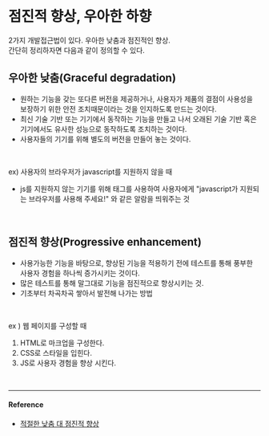 # 점진적 향상, 우아한 하향

2가지 개발접근법이 있다. 우아한 낮춤과 점진적인 향상.<br/>
간단히 정리하자면 다음과 같이 정의할 수 있다.
<br/>

## 우아한 낮춤(Graceful degradation)

- 원하는 기능을 갖는 또다른 버전을 제공하거나, 사용자가 제품의 결점이 사용성을 보장하기 위한 안전 조치때문이라는 것을 인지하도록 만드는 것이다.
- 최신 기술 기반 또는 기기에서 동작하는 기능을 만들고 나서 오래된 기술 기반 혹은 기기에서도 유사한 성능으로 동작하도록 조치하는 것이다.
- 사용자들의 기기를 위해 별도의 버전을 만들어 놓는 것이다.

<br/>

ex) 사용자의 브라우저가 javascript를 지원하지 않을 때

- js를 지원하지 않는 기기를 위해 <noscript> 태그를 사용하여 사용자에게 "javascript가 지원되는 브라우저를 사용해 주세요!" 와 같은 알람을 띄워주는 것

<br/>

## 점진적 향상(Progressive enhancement)

- 사용가능한 기능을 바탕으로, 향상된 기능을 적용하기 전에 테스트를 통해 풍부한 사용자 경험을 하나씩 증가시키는 것이다.
- 많은 테스트를 통해 말그대로 기능을 점진적으로 향상시키는 것.
- 기초부터 차곡차곡 쌓아서 발전해 나가는 방법

<br/>

ex ) 웹 페이지를 구성할 때

1. HTML로 마크업을 구성한다.
2. CSS로 스타일을 입힌다.
3. JS로 사용자 경험을 향상 시킨다.

<br/>

---

#### Reference 

- [적절한 낮춤 대 점진적 향상](http://www.clearboth.org/51_graceful_degradation_versus_progressive_enhancement/)